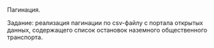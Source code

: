 Пагинация.

Задание: реализация пагинации по csv-файлу с портала открытых данных, содержащего список остановок наземного общественного транспорта.
